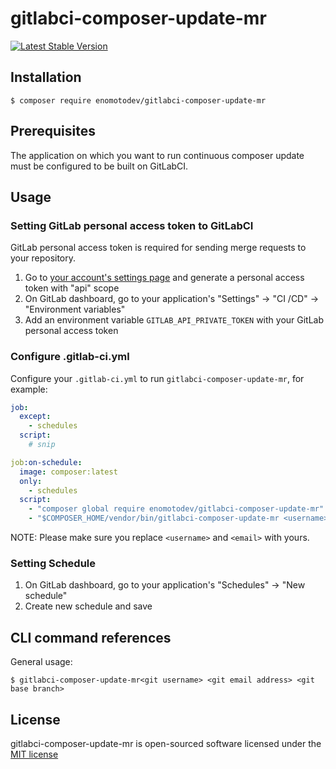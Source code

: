 # gitlabci-composer-update-mr

[![Latest Stable Version](https://poser.pugx.org/enomotodev/gitlabci-composer-update-mr/v/stable.png)](https://packagist.org/packages/enomotodev/gitlabci-composer-update-mr)

## Installation

```
$ composer require enomotodev/gitlabci-composer-update-mr
```

## Prerequisites

The application on which you want to run continuous composer update must be configured to be built on GitLabCI.

## Usage

### Setting GitLab personal access token to GitLabCI

GitLab personal access token is required for sending merge requests to your repository.

1. Go to [your account's settings page](https://gitlab.com/profile/personal_access_tokens) and generate a personal access token with "api" scope
1. On GitLab dashboard, go to your application's "Settings" -> "CI /CD" -> "Environment variables"
1. Add an environment variable `GITLAB_API_PRIVATE_TOKEN` with your GitLab personal access token

### Configure .gitlab-ci.yml

Configure your `.gitlab-ci.yml` to run `gitlabci-composer-update-mr`, for example:

```yaml
job:
  except:
    - schedules
  script:
    # snip

job:on-schedule:
  image: composer:latest
  only:
    - schedules
  script:
    - "composer global require enomotodev/gitlabci-composer-update-mr"
    - "$COMPOSER_HOME/vendor/bin/gitlabci-composer-update-mr <username> <email> master"
```

NOTE: Please make sure you replace `<username>` and `<email>` with yours.

### Setting Schedule

1. On GitLab dashboard, go to your application's "Schedules" -> "New schedule"
1. Create new schedule and save

## CLI command references

General usage:

```
$ gitlabci-composer-update-mr<git username> <git email address> <git base branch>
```

## License

gitlabci-composer-update-mr is open-sourced software licensed under the [MIT license](http://opensource.org/licenses/MIT)
